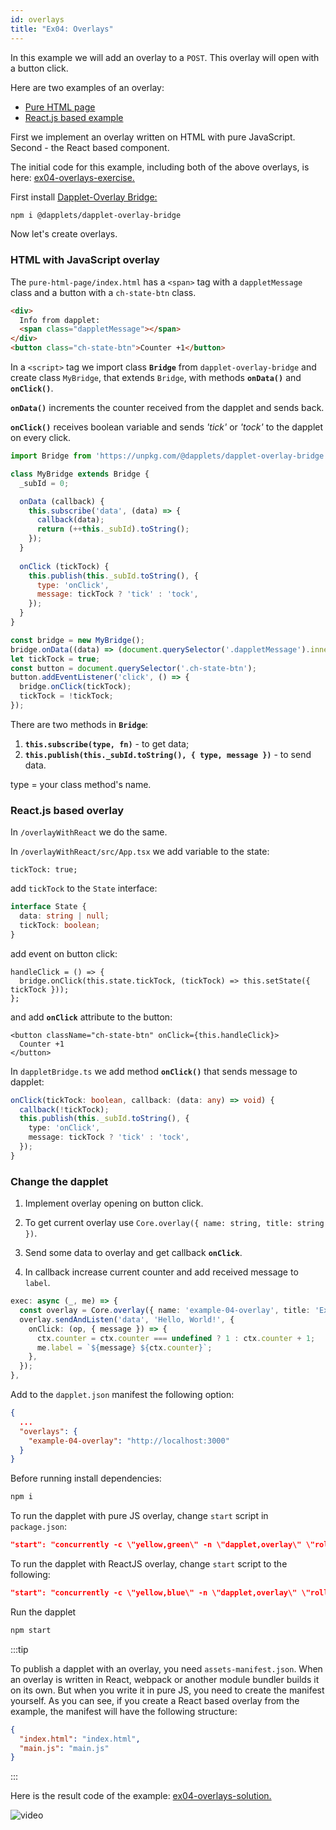 ```yaml
---
id: overlays
title: "Ex04: Overlays"
---
```


In this example we will add an overlay to a `POST`. This overlay will open with a button click.

Here are two examples of an overlay:

- [Pure HTML page](https://github.com/dapplets/dapplet-overlay-bridge/tree/master/examples/pure-html-page)
- [React.js based example](https://github.com/dapplets/dapplet-overlay-bridge/tree/master/examples/react-overlay)

First we implement an overlay written on HTML with pure JavaScript. Second - the React based component.

The initial code for this example, including both of the above overlays, is here: [ex04-overlays-exercise.](https://github.com/dapplets/dapplet-template/tree/ex04-overlays-exercise)

First install [Dapplet-Overlay Bridge:](https://github.com/dapplets/dapplet-overlay-bridge)

```bash
npm i @dapplets/dapplet-overlay-bridge
```

Now let's create overlays.

### HTML with JavaScript overlay

The `pure-html-page/index.html` has a `<span>` tag with a `dappletMessage` class and a button with a `ch-state-btn`
class.

```html
<div>
  Info from dapplet:
  <span class="dappletMessage"></span>
</div>
<button class="ch-state-btn">Counter +1</button>
```

In a `<script>` tag we import class **`Bridge`** from `dapplet-overlay-bridge` and create class `MyBridge`, that extends `Bridge`, with methods **`onData()`** and **`onClick()`**.

**`onData()`** increments the counter received from the dapplet and sends back.

**`onClick()`** receives boolean variable and sends *'tick'* or *'tock'* to the dapplet on every click.

```js
import Bridge from 'https://unpkg.com/@dapplets/dapplet-overlay-bridge';

class MyBridge extends Bridge {
  _subId = 0;

  onData (callback) {
    this.subscribe('data', (data) => {
      callback(data);
      return (++this._subId).toString();
    });
  }
  
  onClick (tickTock) {
    this.publish(this._subId.toString(), {
      type: 'onClick',
      message: tickTock ? 'tick' : 'tock',
    });
  }
}

const bridge = new MyBridge();
bridge.onData((data) => (document.querySelector('.dappletMessage').innerText = data));
let tickTock = true;
const button = document.querySelector('.ch-state-btn');
button.addEventListener('click', () => {
  bridge.onClick(tickTock);
  tickTock = !tickTock;
});
```

There are two methods in **`Bridge`**:

1. **`this.subscribe(type, fn)`** - to get data;
2. **`this.publish(this._subId.toString(), { type, message })`** - to send data.

type = your class method's name.

### React.js based overlay

In `/overlayWithReact` we do the same.

In `/overlayWithReact/src/App.tsx`  we add variable to the state:

```tsx
tickTock: true;
```

add `tickTock` to the `State` interface:

```ts
interface State {
  data: string | null;
  tickTock: boolean; 
} 
```

add event on button click:

```tsx
handleClick = () => {
  bridge.onClick(this.state.tickTock, (tickTock) => this.setState({ tickTock }));
};
```

and add **`onClick`** attribute to the button:

```tsx
<button className="ch-state-btn" onClick={this.handleClick}>
  Counter +1
</button>
```

In `dappletBridge.ts` we add method **`onClick()`** that sends message to dapplet:

```ts
onClick(tickTock: boolean, callback: (data: any) => void) {
  callback(!tickTock);
  this.publish(this._subId.toString(), {
    type: 'onClick',
    message: tickTock ? 'tick' : 'tock',
  });
}
```

### Change the dapplet

1. Implement overlay opening on button click.

2. To get current overlay use `Core.overlay({ name: string, title: string })`.

3. Send some data to overlay and get callback **`onClick`**.

4. In callback increase current counter and add received message to `label`.

```ts
exec: async (_, me) => {
  const overlay = Core.overlay({ name: 'example-04-overlay', title: 'Example 4' });
  overlay.sendAndListen('data', 'Hello, World!', {
    onClick: (op, { message }) => {
      ctx.counter = ctx.counter === undefined ? 1 : ctx.counter + 1;
      me.label = `${message} ${ctx.counter}`;
    },
  });
},
```

Add to the `dapplet.json` manifest the following option:

```json
{
  ...
  "overlays": {
    "example-04-overlay": "http://localhost:3000"
  }
}
```

Before running install dependencies:

```bash
npm i
```

To run the dapplet with pure JS overlay, change `start` script in `package.json`:

```json
"start": "concurrently -c \"yellow,green\" -n \"dapplet,overlay\" \"rollup -w --config rollup.config.js\" \"cd pure-html-page && npx serve -l 3000\"",
```

To run the dapplet with ReactJS overlay, change `start` script to the following:

```json
"start": "concurrently -c \"yellow,blue\" -n \"dapplet,overlay\" \"rollup -w --config rollup.config.js\" \"cd overlayWithReact && npm start\"",
```

Run the dapplet

```bash
npm start
```

:::tip

To publish a dapplet with an overlay, you need `assets-manifest.json`. When an overlay is written in React, webpack or another module bundler builds it on its own. But when you write it in pure JS, you need to create the manifest yourself. As you can see, if you create a React based overlay from the example, the manifest will have the following structure:

```json
{
  "index.html": "index.html",
  "main.js": "main.js"
}
```

:::

Here is the result code of the example: [ex04-overlays-solution.](https://github.com/dapplets/dapplet-template/tree/ex04-overlays-solution)


![video](/video/ex04-overlay.gif)
